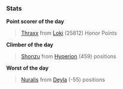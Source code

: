 

### Stats

**Point scorer of the day**
>[Thraxx](/#/character/Loki/487828) from [Loki](/#/ranking/Loki)  (25812) Honor Points


**Climber of the day**
>[Shonzu](/#/character/Hyperion/9120) from [Hyperion](/#/ranking/Hyperion)  (459) positions


**Worst of the day**
>[Nuralis](/#/character/Deyla/430644) from [Deyla](/#/ranking/Deyla)  (-55) positions


